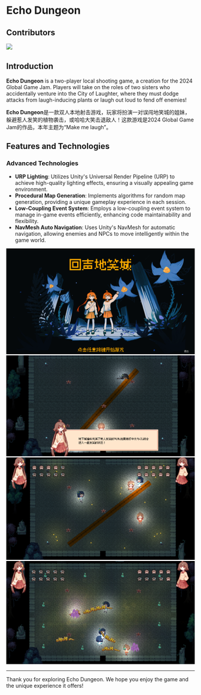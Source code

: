 # Echo Dungeon

## Contributors
<a href="https://github.com/DaNGoiz/Echo-Dungeon/graphs/contributors">
  <img src="https://contrib.rocks/image?repo=DaNGoiz/Echo-Dungeon" />
</a>

## Introduction

**Echo Dungeon** is a two-player local shooting game, a creation for the 2024 Global Game Jam. Players will take on the roles of two sisters who accidentally venture into the City of Laughter, where they must dodge attacks from laugh-inducing plants or laugh out loud to fend off enemies!

**Echo Dungeon**是一款双人本地射击游戏，玩家将扮演一对误闯地笑城的姐妹，躲避惹人发笑的植物袭击，或哈哈大笑击退敌人！这款游戏是2024 Global Game Jam的作品，本年主题为“Make me laugh”。

## Features and Technologies

### Advanced Technologies

- **URP Lighting**: Utilizes Unity's Universal Render Pipeline (URP) to achieve high-quality lighting effects, ensuring a visually appealing game environment.
- **Procedural Map Generation**: Implements algorithms for random map generation, providing a unique gameplay experience in each session.
- **Low-Coupling Event System**: Employs a low-coupling event system to manage in-game events efficiently, enhancing code maintainability and flexibility.
- **NavMesh Auto Navigation**: Uses Unity's NavMesh for automatic navigation, allowing enemies and NPCs to move intelligently within the game world.

![EchoDungeon1](images/echo-dungeon1.png)
![EchoDungeon2](images/echo-dungeon2.png)
![EchoDungeon3](images/echo-dungeon3.png)
![EchoDungeon4](images/echo-dungeon4.png)

---

Thank you for exploring Echo Dungeon. We hope you enjoy the game and the unique experience it offers!
